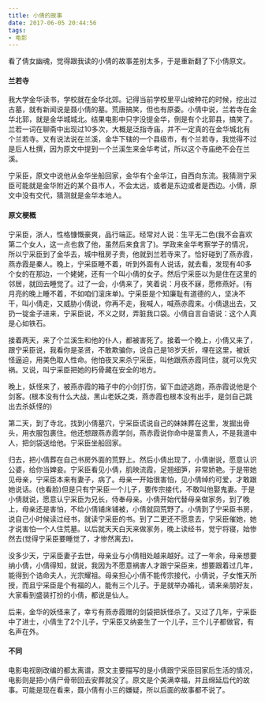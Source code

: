 ```yaml
---
title: 小倩的故事
date: 2017-06-05 20:44:56
tags:
- 电影
---
```


看了倩女幽魂，觉得跟我读的小倩的故事差别太多，于是重新翻了下小倩原文。

#### 兰若寺

我大学金华读书，学校就在金华北郊。记得当前学校里平山坡种花的时候，挖出过古墓，就有新闻说是聂小倩的墓。荒唐搞笑，但也有原委。小倩中说，兰若寺在金华北郭，就是金华城城北。结果电影中只字没提金华，倒是有个北郭县，搞笑了。兰若一词在聊斋中出现过10多次，大概是泛指寺庙，并不一定真的在金华城北有个兰若寺。又有说法说在兰溪，金华下辖的一个县级市，有个兰若寺，我觉得不过是后人杜撰，因为原文中提到一个兰溪生来金华考试，所以这个寺庙绝不会在兰溪。

宁采臣，原文中说他从金华坐船回家，金华有个金华江，自西向东流。我猜测宁采臣可能就是金华附近的某个县市人，不会太远，或者是东边或者是西边。小倩，原文中没有交代，猜测就是金华本地人。

#### 原文梗概

宁采臣，浙人，性格慷慨豪爽，品行端正。经常对人说：生平无二色(我不会喜欢第二个女人，这一点也救了他，虽然后来食言了)。学政来金华考察学子的情况，所以宁采臣到了金华去，城中租房子贵，他就到兰若寺来了。恰好碰到了燕赤霞，燕赤霞是秦人。晚上，宁采臣睡不着，听到外面有人说话，就去看，发现有40多个女的在那边，一个姥姥，还有一个叫小倩的女子。然后宁采臣以为是住在这里的邻居，就回去睡觉了。过了一会，小倩来了，笑着说：月夜不寐，愿修燕好。(有月亮的晚上睡不着，不如咱们滚床单)。宁采臣是个知廉耻有道德的人，坚决不干，叫小倩走，又威胁小倩说，你再不走，我喊人，喊燕赤霞来。小倩退出去，又扔一锭金子进来，宁采臣说，不义之财，弄脏我口袋。小倩自言自语说：这个人真是心如铁石。

接着两天，来了个兰溪生和他的仆人，都被害死了。接着一个晚上，小倩又来了，跟宁采臣说，我看你是圣贤，不敢欺骗你，说自己是18岁夭折，埋在这里，被妖怪逼迫，用美色取人性命。他怕夜叉来杀宁采臣，叫他跟燕赤霞同住，就可以免灾祸。又说，叫宁采臣把她的朽骨藏在安全的地方。

晚上，妖怪来了，被燕赤霞的箱子中的小剑打伤，留下血迹逃跑，燕赤霞说他是个剑客。(根本没有什么大战，黑山老妖之类，燕赤霞也根本没有出手，是剑自己跳出去杀妖怪的)

第二天，到了寺北，找到小倩墓穴，宁采臣谎说自己的妹妹葬在这里，发掘出骨头，用衣服包裹住。他还想跟燕赤霞学剑，燕赤霞说你命中是富贵人，不是我道中人，把剑袋送给他。宁采臣坐船回家。

归去，把小倩葬在自己书房外面的荒野上。然后小倩出现了，小倩谢说，愿意认识公婆，给你当婢妾。宁采臣看见小倩，肌映流霞，足翘细笋，非常娇艳。于是带她见母亲，宁采臣本来有妻子，病了。母亲一开始很害怕，见小倩绰约可爱，才敢跟她说话。(也看脸)但是只有宁采臣一个儿子，要传宗接代，不敢叫他娶鬼妻。于是小倩就说，愿意认宁采臣为兄长，侍奉母亲。小倩开始代替母亲做家务，到了晚上，母亲还是害怕，不给小倩铺床铺被，小倩就回荒野了。小倩到了宁采臣书房，说自己小时候读过经书，就读宁采臣的书。到了二更还不愿意去，宁采臣催她，她才说害怕一个人住荒墓。以后就天天白天来做家务，晚上读经书，觉宁将寝，始惨然去(觉得宁采臣要睡觉了，才惨然离去)。

没多少天，宁采臣妻子去世，母亲业与小倩相处越来越好。过了一年余，母亲想要纳小倩，小倩得知，就说，我因为不愿意祸害人才跟宁采臣来，想要跟着过几年，能得到个诰命夫人，光宗耀祖。母亲担心小倩不能传宗接代，小倩说，子女惟天所授，而且宁采臣是个有福的人，能有三个儿子。于是就举办婚礼，请来亲朋好友，大家看到盛装打扮的小倩，都说是仙人。

后来，金华的妖怪来了，幸亏有燕赤霞赠的剑袋把妖怪杀了。又过了几年，宁采臣中了进士，小倩生了2个儿子，宁采臣又纳妾生了一个儿子，三个儿子都做官，有名声在外。

#### 不同

电影电视剧改编的都太离谱，原文主要描写的是小倩跟宁采臣回家后生活的情况，电影则是把小倩尸骨带回去安葬就没了。原文是个美满幸福，并且绵延后代的故事。可能是现在看来，聂小倩有小三的嫌疑，所以后面的故事都不说了。
